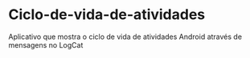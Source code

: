 # Ciclo-de-vida-de-atividades
Aplicativo que mostra o ciclo de vida de atividades Android através de mensagens no LogCat
